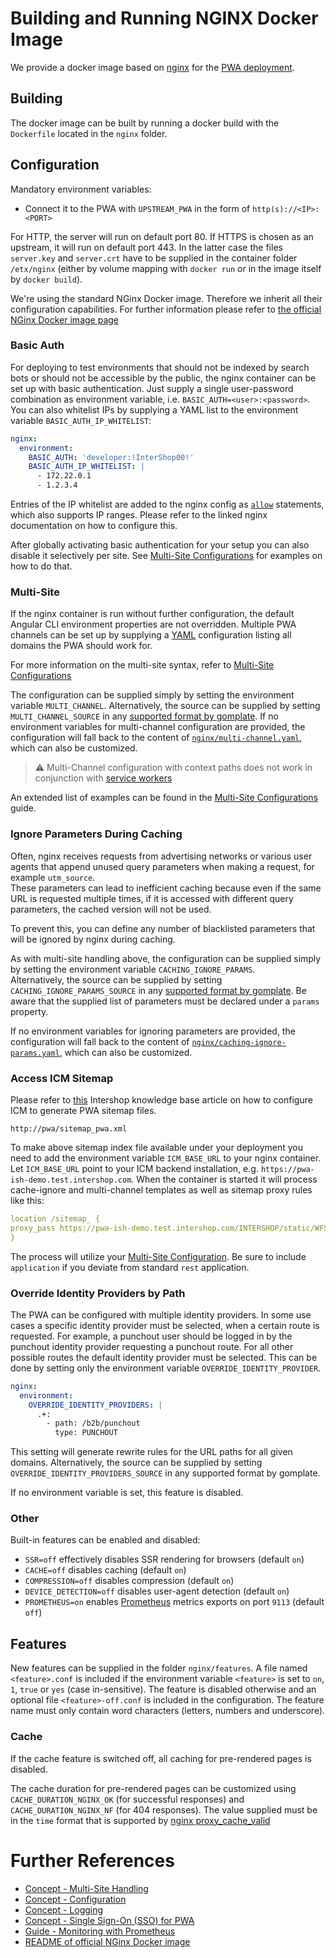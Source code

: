 <!--
kb_guide
kb_pwa
kb_everyone
kb_sync_latest_only
-->

# Building and Running NGINX Docker Image

We provide a docker image based on [nginx](https://nginx.org/) for the [PWA deployment](../concepts/pwa-building-blocks.md#pwa---nginx).

## Building

The docker image can be built by running a docker build with the `Dockerfile` located in the `nginx` folder.

## Configuration

Mandatory environment variables:

- Connect it to the PWA with `UPSTREAM_PWA` in the form of `http(s)://<IP>:<PORT>`

For HTTP, the server will run on default port 80.
If HTTPS is chosen as an upstream, it will run on default port 443.
In the latter case the files `server.key` and `server.crt` have to be supplied in the container folder `/etx/nginx` (either by volume mapping with `docker run` or in the image itself by `docker build`).

We're using the standard NGinx Docker image.
Therefore we inherit all their configuration capabilities.
For further information please refer to [the official NGinx Docker image page](https://hub.docker.com/_/nginx?tab=description)

### Basic Auth

For deploying to test environments that should not be indexed by search bots or should not be accessible by the public, the nginx container can be set up with basic authentication.
Just supply a single user-password combination as environment variable, i.e. `BASIC_AUTH=<user>:<password>`.
You can also whitelist IPs by supplying a YAML list to the environment variable `BASIC_AUTH_IP_WHITELIST`:

```yaml
nginx:
  environment:
    BASIC_AUTH: 'developer:!InterShop00!'
    BASIC_AUTH_IP_WHITELIST: |
      - 172.22.0.1
      - 1.2.3.4
```

Entries of the IP whitelist are added to the nginx config as [`allow`](http://nginx.org/en/docs/http/ngx_http_access_module.html) statements, which also supports IP ranges.
Please refer to the linked nginx documentation on how to configure this.

After globally activating basic authentication for your setup you can also disable it selectively per site.
See [Multi-Site Configurations](../guides/multi-site-configurations.md#Examples) for examples on how to do that.

### Multi-Site

If the nginx container is run without further configuration, the default Angular CLI environment properties are not overridden.
Multiple PWA channels can be set up by supplying a [YAML](https://yaml.org) configuration listing all domains the PWA should work for.

For more information on the multi-site syntax, refer to [Multi-Site Configurations](../guides/multi-site-configurations.md#Syntax)

The configuration can be supplied simply by setting the environment variable `MULTI_CHANNEL`.
Alternatively, the source can be supplied by setting `MULTI_CHANNEL_SOURCE` in any [supported format by gomplate](https://docs.gomplate.ca/datasources/).
If no environment variables for multi-channel configuration are provided, the configuration will fall back to the content of [`nginx/multi-channel.yaml`](../../nginx/multi-channel.yaml), which can also be customized.

> :warning: Multi-Channel configuration with context paths does not work in conjunction with [service workers](../concepts/progressive-web-app.md#service-worker)

An extended list of examples can be found in the [Multi-Site Configurations](../guides/multi-site-configurations.md#Syntax) guide.

### Ignore Parameters During Caching

Often, nginx receives requests from advertising networks or various user agents that append unused query parameters when making a request, for example `utm_source`. <br>
These parameters can lead to inefficient caching because even if the same URL is requested multiple times, if it is accessed with different query parameters, the cached version will not be used.

To prevent this, you can define any number of blacklisted parameters that will be ignored by nginx during caching.

As with multi-site handling above, the configuration can be supplied simply by setting the environment variable `CACHING_IGNORE_PARAMS`. <br>
Alternatively, the source can be supplied by setting `CACHING_IGNORE_PARAMS_SOURCE` in any [supported format by gomplate](https://docs.gomplate.ca/datasources/).
Be aware that the supplied list of parameters must be declared under a `params` property.

If no environment variables for ignoring parameters are provided, the configuration will fall back to the content of [`nginx/caching-ignore-params.yaml`](../../nginx/caching-ignore-params.yaml), which can also be customized.

### Access ICM Sitemap

Please refer to [this](https://support.intershop.com/kb/index.php/Display/23D962#ConceptXMLSitemaps-XMLSitemapsandIntershopPWAxml_sitemap_pwa) Intershop knowledge base article on how to configure ICM to generate PWA sitemap files.

```
http://pwa/sitemap_pwa.xml
```

To make above sitemap index file available under your deployment you need to add the environment variable `ICM_BASE_URL` to your nginx container.
Let `ICM_BASE_URL` point to your ICM backend installation, e.g. `https://pwa-ish-demo.test.intershop.com`.
When the container is started it will process cache-ignore and multi-channel templates as well as sitemap proxy rules like this:

```yaml
location /sitemap_ {
proxy_pass https://pwa-ish-demo.test.intershop.com/INTERSHOP/static/WFS/inSPIRED-inTRONICS-Site/rest/inSPIRED-inTRONICS/en_US/sitemaps/pwa/sitemap_;
}
```

The process will utilize your [Multi-Site Configuration](../guides/multi-site-configurations.md#Syntax).
Be sure to include `application` if you deviate from standard `rest` application.

### Override Identity Providers by Path

The PWA can be configured with multiple identity providers.
In some use cases a specific identity provider must be selected, when a certain route is requested.
For example, a punchout user should be logged in by the punchout identity provider requesting a punchout route.
For all other possible routes the default identity provider must be selected.
This can be done by setting only the environment variable `OVERRIDE_IDENTITY_PROVIDER`.

```yaml
nginx:
  environment:
    OVERRIDE_IDENTITY_PROVIDERS: |
      .+:
        - path: /b2b/punchout
          type: PUNCHOUT
```

This setting will generate rewrite rules for the URL paths for all given domains.
Alternatively, the source can be supplied by setting `OVERRIDE_IDENTITY_PROVIDERS_SOURCE` in any supported format by gomplate.

If no environment variable is set, this feature is disabled.

### Other

Built-in features can be enabled and disabled:

- `SSR=off` effectively disables SSR rendering for browsers (default `on`)
- `CACHE=off` disables caching (default `on`)
- `COMPRESSION=off` disables compression (default `on`)
- `DEVICE_DETECTION=off` disables user-agent detection (default `on`)
- `PROMETHEUS=on` enables [Prometheus](https://prometheus.io) metrics exports on port `9113` (default `off`)

## Features

New features can be supplied in the folder `nginx/features`.
A file named `<feature>.conf` is included if the environment variable `<feature>` is set to `on`, `1`, `true` or `yes` (case in-sensitive).
The feature is disabled otherwise and an optional file `<feature>-off.conf` is included in the configuration.
The feature name must only contain word characters (letters, numbers and underscore).

### Cache

If the cache feature is switched off, all caching for pre-rendered pages is disabled.

The cache duration for pre-rendered pages can be customized using `CACHE_DURATION_NGINX_OK` (for successful responses) and `CACHE_DURATION_NGINX_NF` (for 404 responses).
The value supplied must be in the `time` format that is supported by [nginx proxy_cache_valid](http://nginx.org/en/docs/http/ngx_http_proxy_module.html#proxy_cache_valid)

# Further References

- [Concept - Multi-Site Handling](../concepts/multi-site-handling.md)
- [Concept - Configuration](../concepts/configuration.md)
- [Concept - Logging](../concepts/logging.md)
- [Concept - Single Sign-On (SSO) for PWA](../concepts/sso.md)
- [Guide - Monitoring with Prometheus](./prometheus-monitoring.md)
- [README of official NGinx Docker image](https://hub.docker.com/_/nginx?tab=description)

